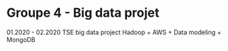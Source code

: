 # Groupe 4 - Big data projet
01.2020 - 02.2020 TSE big data project
Hadoop + AWS + Data modeling + MongoDB
